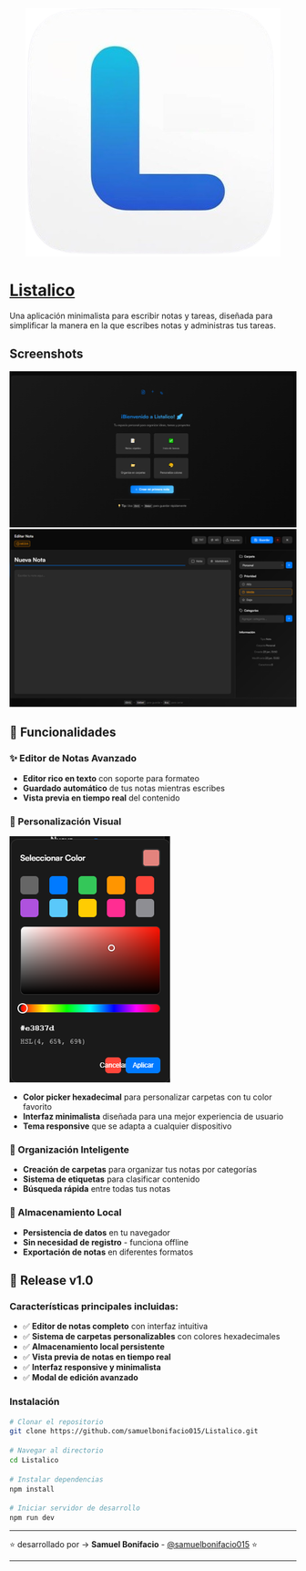 <p align = "center">
<img src="https://github.com/samuelbonifacio015/Listalico/raw/main/src/assets/img/listalico-logo.png">
</p>

# [Listalico](https://listalico.vercel.app/)

Una aplicación minimalista para escribir notas y tareas, diseñada para simplificar la manera en la que escribes notas y administras tus tareas.

## Screenshots

![Welcome](https://github.com/samuelbonifacio015/Listalico/raw/main/src/assets/img/welcome.png)
![Editor Modal](https://github.com/samuelbonifacio015/Listalico/raw/main/src/assets/img/editor-modal.png)

## 🚀 Funcionalidades

### ✨ Editor de Notas Avanzado
- **Editor rico en texto** con soporte para formateo
- **Guardado automático** de tus notas mientras escribes
- **Vista previa en tiempo real** del contenido

### 🎨 Personalización Visual
![Hexadecimal Color Picker](https://github.com/samuelbonifacio015/Listalico/raw/main/src/assets/img/hexademical-color.png)

- **Color picker hexadecimal** para personalizar carpetas con tu color favorito
- **Interfaz minimalista** diseñada para una mejor experiencia de usuario
- **Tema responsive** que se adapta a cualquier dispositivo

### 📁 Organización Inteligente
- **Creación de carpetas** para organizar tus notas por categorías
- **Sistema de etiquetas** para clasificar contenido
- **Búsqueda rápida** entre todas tus notas

### 💾 Almacenamiento Local
- **Persistencia de datos** en tu navegador
- **Sin necesidad de registro** - funciona offline
- **Exportación de notas** en diferentes formatos

## 🎯 Release v1.0

### Características principales incluidas:
- ✅ **Editor de notas completo** con interfaz intuitiva
- ✅ **Sistema de carpetas personalizables** con colores hexadecimales
- ✅ **Almacenamiento local persistente**
- ✅ **Vista previa de notas en tiempo real**
- ✅ **Interfaz responsive y minimalista**
- ✅ **Modal de edición avanzado**

### Instalación
```bash
# Clonar el repositorio
git clone https://github.com/samuelbonifacio015/Listalico.git

# Navegar al directorio
cd Listalico

# Instalar dependencias
npm install

# Iniciar servidor de desarrollo
npm run dev
```

---

⭐ desarrollado por -> **Samuel Bonifacio** - [@samuelbonifacio015](https://github.com/samuelbonifacio015) ⭐


---